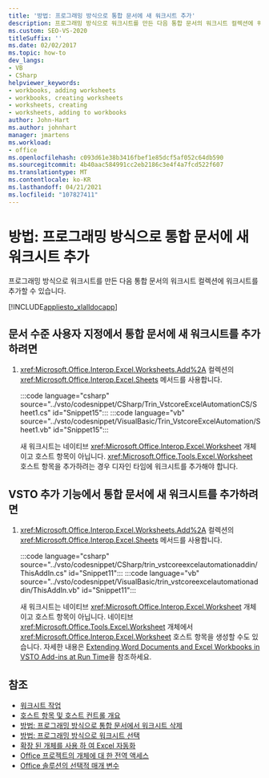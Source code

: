```yaml
---
title: '방법: 프로그래밍 방식으로 통합 문서에 새 워크시트 추가'
description: 프로그래밍 방식으로 워크시트를 만든 다음 통합 문서의 워크시트 컬렉션에 워크시트를 추가할 수 있는 방법을 알아봅니다.
ms.custom: SEO-VS-2020
titleSuffix: ''
ms.date: 02/02/2017
ms.topic: how-to
dev_langs:
- VB
- CSharp
helpviewer_keywords:
- workbooks, adding worksheets
- workbooks, creating worksheets
- worksheets, creating
- worksheets, adding to workbooks
author: John-Hart
ms.author: johnhart
manager: jmartens
ms.workload:
- office
ms.openlocfilehash: c093d61e38b3416fbef1e85dcf5af052c64db590
ms.sourcegitcommit: 4b40aac584991cc2eb2186c3e4f4a7fcd522f607
ms.translationtype: MT
ms.contentlocale: ko-KR
ms.lasthandoff: 04/21/2021
ms.locfileid: "107827411"
---
```

# <a name="how-to-programmatically-add-new-worksheets-to-workbooks"></a>방법: 프로그래밍 방식으로 통합 문서에 새 워크시트 추가
  프로그래밍 방식으로 워크시트를 만든 다음 통합 문서의 워크시트 컬렉션에 워크시트를 추가할 수 있습니다.

 [!INCLUDE[appliesto_xlalldocapp](../vsto/includes/appliesto-xlalldocapp-md.md)]

## <a name="to-add-a-new-worksheet-to-a-workbook-in-a-document-level-customization"></a>문서 수준 사용자 지정에서 통합 문서에 새 워크시트를 추가하려면

1. <xref:Microsoft.Office.Interop.Excel.Worksheets.Add%2A> 컬렉션의 <xref:Microsoft.Office.Interop.Excel.Sheets> 메서드를 사용합니다.

     :::code language="csharp" source="../vsto/codesnippet/CSharp/Trin_VstcoreExcelAutomationCS/Sheet1.cs" id="Snippet15":::
     :::code language="vb" source="../vsto/codesnippet/VisualBasic/Trin_VstcoreExcelAutomation/Sheet1.vb" id="Snippet15":::

     새 워크시트는 네이티브 <xref:Microsoft.Office.Interop.Excel.Worksheet> 개체이고 호스트 항목이 아닙니다. <xref:Microsoft.Office.Tools.Excel.Worksheet> 호스트 항목을 추가하려는 경우 디자인 타임에 워크시트를 추가해야 합니다.

## <a name="to-add-a-new-worksheet-to-a-workbook-in-a-vsto-add-in"></a>VSTO 추가 기능에서 통합 문서에 새 워크시트를 추가하려면

1. <xref:Microsoft.Office.Interop.Excel.Worksheets.Add%2A> 컬렉션의 <xref:Microsoft.Office.Interop.Excel.Sheets> 메서드를 사용합니다.

     :::code language="csharp" source="../vsto/codesnippet/CSharp/trin_vstcoreexcelautomationaddin/ThisAddIn.cs" id="Snippet11":::
     :::code language="vb" source="../vsto/codesnippet/VisualBasic/trin_vstcoreexcelautomationaddin/ThisAddIn.vb" id="Snippet11":::

     새 워크시트는 네이티브 <xref:Microsoft.Office.Interop.Excel.Worksheet> 개체이고 호스트 항목이 아닙니다. 네이티브 <xref:Microsoft.Office.Tools.Excel.Worksheet> 개체에서 <xref:Microsoft.Office.Interop.Excel.Worksheet> 호스트 항목을 생성할 수도 있습니다. 자세한 내용은 [Extending Word Documents and Excel Workbooks in VSTO Add-ins at Run Time](../vsto/extending-word-documents-and-excel-workbooks-in-vsto-add-ins-at-run-time.md)을 참조하세요.

## <a name="see-also"></a>참조
- [워크시트 작업](../vsto/working-with-worksheets.md)
- [호스트 항목 및 호스트 컨트롤 개요](../vsto/host-items-and-host-controls-overview.md)
- [방법: 프로그래밍 방식으로 통합 문서에서 워크시트 삭제](../vsto/how-to-programmatically-delete-worksheets-from-workbooks.md)
- [방법: 프로그래밍 방식으로 워크시트 선택](../vsto/how-to-programmatically-select-worksheets.md)
- [확장 된 개체를 사용 하 여 Excel 자동화](../vsto/automating-excel-by-using-extended-objects.md)
- [Office 프로젝트의 개체에 대 한 전역 액세스](../vsto/global-access-to-objects-in-office-projects.md)
- [Office 솔루션의 선택적 매개 변수](../vsto/optional-parameters-in-office-solutions.md)
